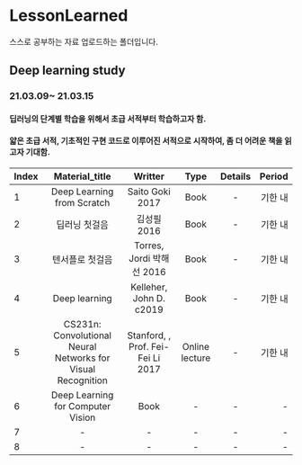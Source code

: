 # LessonLearned
스스로 공부하는 자료 업로드하는 폴더입니다.



## Deep learning study
### 21.03.09~ 21.03.15
#### 딥러닝의 단계별 학습을 위해서 초급 서적부터 학습하고자 함.
#### 얇은 초급 서적, 기초적인 구현 코드로 이루어진 서적으로 시작하여, 좀 더 어려운 책을 읽고자 기대함.


|  Index  |  Material_title  |  Writter  |  Type  |  Details  |  Period  |
:---|:---:|:---:|:---:|:---:|---:
| 1 | Deep Learning from Scratch |  Saito Goki 2017  |  Book |  -  |  기한 내  |
| 2 | 딥러닝 첫걸음 |  김성필 2016  |  Book |  -  |  기한 내  |
| 3 | 텐서플로 첫걸음 |  Torres, Jordi 박해선 2016  |  Book |  -  |  기한 내  |
| 4 | Deep learning |  Kelleher, John D. c2019  |  Book |  -  |  기한 내  |
| 5 |  CS231n: Convolutional Neural Networks for Visual Recognition  |  Stanford, , Prof. Fei-Fei Li 2017  |  Online lecture  |  -  |  기한 내  |
| 6 |  Deep Learning for Computer Vision  |  Book  |  -  |  -  |  -  |
| 7 |  -  |  -  |  -  |  -  |  -  |
| 8 |  -  |  -  |  -  |  -  |  -  |

  






